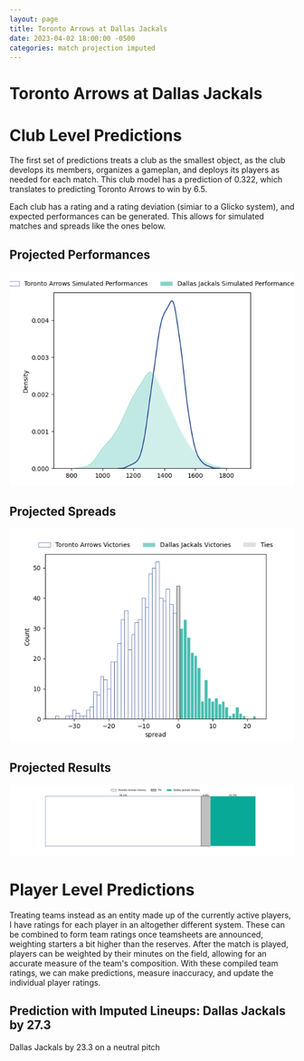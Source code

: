 ```yaml
---  
layout: page  
title: Toronto Arrows at Dallas Jackals  
date: 2023-04-02 18:00:00 -0500  
categories: match projection imputed  
---
```

# Toronto Arrows at Dallas Jackals

# Club Level Predictions


The first set of predictions treats a club as the smallest object, as the club develops its members, organizes a gameplan, and deploys its players as needed for each match. This club model has a prediction of 0.322, which translates to predicting Toronto Arrows to win by 6.5.

Each club has a rating and a rating deviation (simiar to a Glicko system), and expected performances can be generated. This allows for simulated matches and spreads like the ones below.
## Projected Performances


![Projected Performances](plots/performances_2023-04-02-DallasJackals-TorontoArrows.png)
## Projected Spreads


![Projected Spreads](plots/spreads_2023-04-02-DallasJackals-TorontoArrows.png)
## Projected Results


![Projected Results](plots/resultbar_2023-04-02-DallasJackals-TorontoArrows.png)
# Player Level Predictions


Treating teams instead as an entity made up of the currently active players, I have ratings for each player in an altogether different system. These can be combined to form team ratings once teamsheets are announced, weighting starters a bit higher than the reserves. After the match is played, players can be weighted by their minutes on the field, allowing for an accurate measure of the team's composition. With these compiled team ratings, we can make predictions, measure inaccuracy, and update the individual player ratings.
## Prediction with Imputed Lineups: Dallas Jackals by 27.3


Dallas Jackals by 23.3 on a neutral pitch

